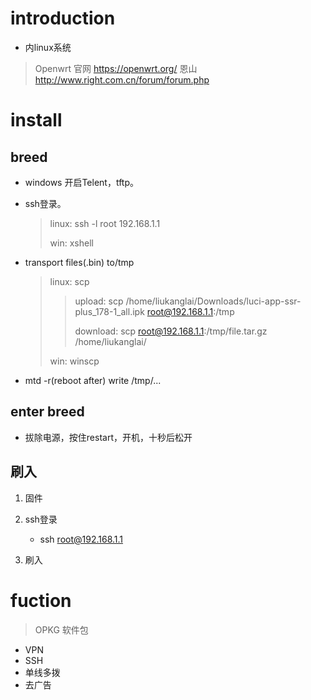 # introduction

- 内linux系统

> Openwrt 官网 https://openwrt.org/
> 恩山 http://www.right.com.cn/forum/forum.php


# install

## breed

- windows 开启Telent，tftp。
- ssh登录。

    > linux: ssh -l root 192.168.1.1
    >
    > win: xshell

- transport files(.bin)  to/tmp

    > linux: scp 
    >> upload: scp /home/liukanglai/Downloads/luci-app-ssr-plus_178-1_all.ipk root@192.168.1.1:/tmp
    >>
    >> download: scp root@192.168.1.1:/tmp/file.tar.gz  /home/liukanglai/
    > 
    > win: winscp
 
- mtd -r(reboot after) write /tmp/... 

## enter breed

- 拔除电源，按住restart，开机，十秒后松开

## 刷入

1. 固件
2. ssh登录
    
    - ssh root@192.168.1.1

3. 刷入

# fuction

> OPKG 软件包

- VPN
- SSH
- 单线多拨
- 去广告


